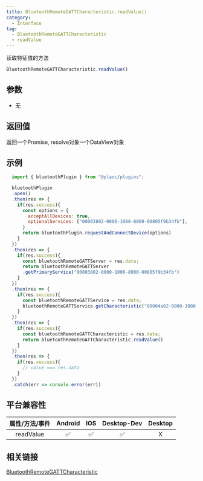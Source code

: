 ```yaml
---
title: BluetoothRemoteGATTCharacteristic.readValue()
category:
  - Interface
tag:
  - BluetoothRemoteGATTCharacteristic
  - readValue
---
```


读取特征值的方法

```js
BluetoothRemoteGATTCharacteristic.readValue()
```

## 参数

  - 无

## 返回值

  返回一个Promise, resolve对象一个DataView对象

## 示例
```js
  import { bluetoothPlugin } from "@plaoc/plugins";

  bluetoothPlugin
  .open()
  .then(res => {
    if(res.success){
      const options = {
        acceptAllDevices: true,
        optionalServices: ["00003802-0000-1000-8000-00805f9b34fb"],
      }
      return bluetoothPlugin.requestAndConnectDevice(options)
    }
  })
  .then(res => {
    if(res.success){
      const bluetoothRemoteGATTServer = res.data;
      return bluetoothRemoteGATTServer
      .getPrimaryService("00003802-0000-1000-8000-00805f9b34fb")
    }
  })
  .then(res => {
    if(res.success){
      const bluetoothRemoteGATTService = res.data;
      bluetoothRemoteGATTService.getCharacteristic("00004a02-0000-1000-8000-00805f9b34fb")
    }
  })
  .then(res => {
    if(res.success){
      const bluetoothRemoteGATTCharacteristic = res.data;
      return bluetoothRemoteGATTCharacteristic.readValue()
    }
  })
  .then(res => {
    if(res.success){
      // value === res.data
    }
  })
  .catch(err => console.error(err))
```

## 平台兼容性

| 属性/方法/事件 | Android | IOS | Desktop-Dev | Desktop |
|:------------:|:-------:|:---:|:-----------:|:-------:|
| readValue    | ✅      | ✅  | ✅          | X      |

## 相关链接
[BluetoothRemoteGATTCharacteristic](./index.md)


